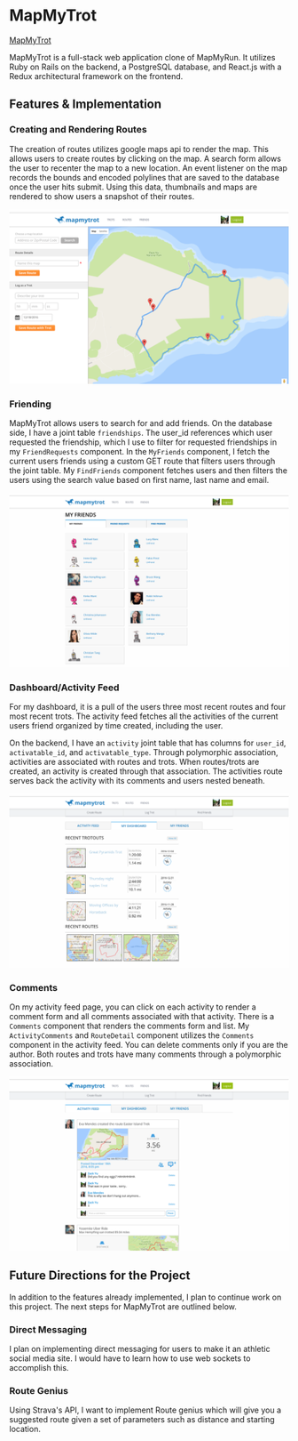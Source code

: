 # MapMyTrot

[MapMyTrot](https://mapmytrot.herokuapp.com/#/)

MapMyTrot is a full-stack web application clone of MapMyRun. It utilizes Ruby on Rails on the backend, a PostgreSQL database, and React.js with a Redux architectural framework on the frontend.  

## Features & Implementation

### Creating and Rendering Routes

  The creation of routes utilizes google maps api to render the map. This allows users to create routes by clicking on the map. A search form allows the user to recenter the map to a new location. An event listener on the map records the bounds and encoded polylines that are saved to the database once the user hits submit. Using this data, thumbnails and maps are rendered to show users a snapshot of their routes.

  ![Create Route](app/assets/images/create_route.png)

### Friending

  MapMyTrot allows users to search for and add friends. On the database side, I have a joint table `friendships`. The user_id references which user requested the friendship, which I use to filter for requested friendships in my `FriendRequests` component. In the `MyFriends` component, I fetch the current users friends using a custom GET route that filters users through the joint table. My `FindFriends` component fetches users and then filters the users using the search value based on first name, last name and email.

  ![Friends](app/assets/images/friends.png)

### Dashboard/Activity Feed

  For my dashboard, it is a pull of the users three most recent routes and four most recent trots. The activity feed fetches all the activities of the current users friend organized by time created, including the user.

  On the backend, I have an `activity` joint table that has columns for `user_id`, `activatable_id`, and `activatable_type`. Through polymorphic association, activities are associated with routes and trots. When routes/trots are created, an activity is created through that association. The activities route serves back the activity with its comments and users nested beneath.

  ![Dashboard](app/assets/images/dashboard.png)

### Comments

  On my activity feed page, you can click on each activity to render a comment form and all comments associated with that activity. There is a `Comments` component that renders the comments form and list. My `ActivityComments` and `RouteDetail` component utilizes the `Comments` component in the activity feed. You can delete comments only if you are the author.
  Both routes and trots have many comments through a polymorphic association.

  ![Activity Feed](app/assets/images/activity_feed.png)

## Future Directions for the Project

In addition to the features already implemented, I plan to continue work on this project.  The next steps for MapMyTrot are outlined below.

### Direct Messaging

I plan on implementing direct messaging for users to make it an athletic social media site. I would have to learn how to use web sockets to accomplish this.

### Route Genius

Using Strava's API, I want to implement Route genius which will give you a suggested route given a set of parameters such as distance and starting location.
